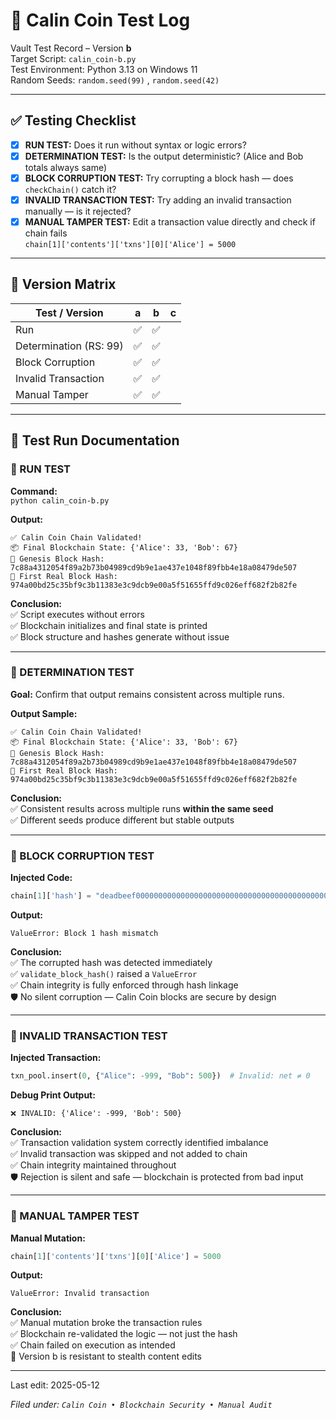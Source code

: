 # 🧪 Calin Coin Test Log

Vault Test Record – Version **b**  
Target Script: `calin_coin-b.py`  
Test Environment: Python 3.13 on Windows 11  
Random Seeds: `random.seed(99)`  , `random.seed(42)`  

---

## ✅ Testing Checklist

- [x] **RUN TEST:** Does it run without syntax or logic errors?
- [x] **DETERMINATION TEST:** Is the output deterministic? (Alice and Bob totals always same)
- [x] **BLOCK CORRUPTION TEST:** Try corrupting a block hash — does `checkChain()` catch it?
- [x] **INVALID TRANSACTION TEST:** Try adding an invalid transaction manually — is it rejected?
- [x] **MANUAL TAMPER TEST:** Edit a transaction value directly and check if chain fails  
  `chain[1]['contents']['txns'][0]['Alice'] = 5000`

---

## 🧾 Version Matrix

| Test / Version         | a   | b   | c   |
| ---------------------- | --- | --- | --- |
| Run                    | ✅   | ✅   |     |
| Determination (RS: 99) | ✅   | ✅   |     |
| Block Corruption       | ✅   | ✅   |     |
| Invalid Transaction    | ✅   | ✅   |     |
| Manual Tamper          | ✅   | ✅   |     |

---

## 🔬 Test Run Documentation

### 🧪 RUN TEST

**Command:**  
`python calin_coin-b.py`

**Output:**
```text
✅ Calin Coin Chain Validated!
📦 Final Blockchain State: {'Alice': 33, 'Bob': 67}
🔗 Genesis Block Hash: 7c88a4312054f89a2b73b04989cd9b9e1ae437e1048f89fbb4e18a08479de507
🔗 First Real Block Hash: 974a00bd25c35bf9c3b11383e3c9dcb9e00a5f51655ffd9c026eff682f2b82fe
```

**Conclusion:**  
✅ Script executes without errors  
✅ Blockchain initializes and final state is printed  
✅ Block structure and hashes generate without issue

---

### 🧪 DETERMINATION TEST

**Goal:** Confirm that output remains consistent across multiple runs.

**Output Sample:**
```text
✅ Calin Coin Chain Validated!
📦 Final Blockchain State: {'Alice': 33, 'Bob': 67}
🔗 Genesis Block Hash: 7c88a4312054f89a2b73b04989cd9b9e1ae437e1048f89fbb4e18a08479de507
🔗 First Real Block Hash: 974a00bd25c35bf9c3b11383e3c9dcb9e00a5f51655ffd9c026eff682f2b82fe
```

**Conclusion:**  
✅ Consistent results across multiple runs **within the same seed**  
✅ Different seeds produce different but stable outputs

---

### 🧪 BLOCK CORRUPTION TEST

**Injected Code:**  
```python 
chain[1]['hash'] = "deadbeef0000000000000000000000000000000000000000000000000000000000"
```

**Output:**
```text
ValueError: Block 1 hash mismatch
```

**Conclusion:**  
✅ The corrupted hash was detected immediately  
✅ `validate_block_hash()` raised a `ValueError`  
✅ Chain integrity is fully enforced through hash linkage  
🛡️ No silent corruption — Calin Coin blocks are secure by design

---

### 🧪 INVALID TRANSACTION TEST

**Injected Transaction:**  
```python
txn_pool.insert(0, {"Alice": -999, "Bob": 500})  # Invalid: net ≠ 0
```

**Debug Print Output:**
```text
❌ INVALID: {'Alice': -999, 'Bob': 500}
```

**Conclusion:**  
✅ Transaction validation system correctly identified imbalance  
✅ Invalid transaction was skipped and not added to chain  
✅ Chain integrity maintained throughout  
🛡️ Rejection is silent and safe — blockchain is protected from bad input

---

### 🧪 MANUAL TAMPER TEST

**Manual Mutation:**  
```python
chain[1]['contents']['txns'][0]['Alice'] = 5000
```

**Output:**
```text
ValueError: Invalid transaction
```

**Conclusion:**  
✅ Manual mutation broke the transaction rules  
✅ Blockchain re-validated the logic — not just the hash  
✅ Chain failed on execution as intended  
🔐 Version b is resistant to stealth content edits



---

Last edit: 2025-05-12


*Filed under: `Calin Coin • Blockchain Security • Manual Audit`*
